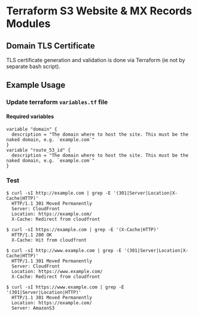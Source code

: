 # Terraform S3 Website & MX Records Modules

## Domain TLS Certificate
TLS certificate generation and validation is done via Terraform (ie not by separate bash script).

## Example Usage
### Update terraform `variables.tf` file
#### Required variables
```HCL
variable "domain" {
  description = "The domain where to host the site. This must be the naked domain, e.g. `example.com`"
}
variable "route_53_id" {
  description = "The domain where to host the site. This must be the naked domain, e.g. `example.com`"
}
```
### Test
```Shell
$ curl -sI http://example.com | grep -E '(301|Server|Location|X-Cache|HTTP)'
  HTTP/1.1 301 Moved Permanently
  Server: CloudFront
  Location: https://example.com/
  X-Cache: Redirect from cloudfront

$ curl -sI https://example.com | grep -E '(X-Cache|HTTP)'
  HTTP/1.1 200 OK
  X-Cache: Hit from cloudfront

$ curl -sI http://www.example.com | grep -E '(301|Server|Location|X-Cache|HTTP)'
  HTTP/1.1 301 Moved Permanently
  Server: CloudFront
  Location: https://www.example.com/
  X-Cache: Redirect from cloudfront

$ curl -sI https://www.example.com | grep -E '(301|Server|Location|HTTP)'
  HTTP/1.1 301 Moved Permanently
  Location: https://example.com/
  Server: AmazonS3
```
